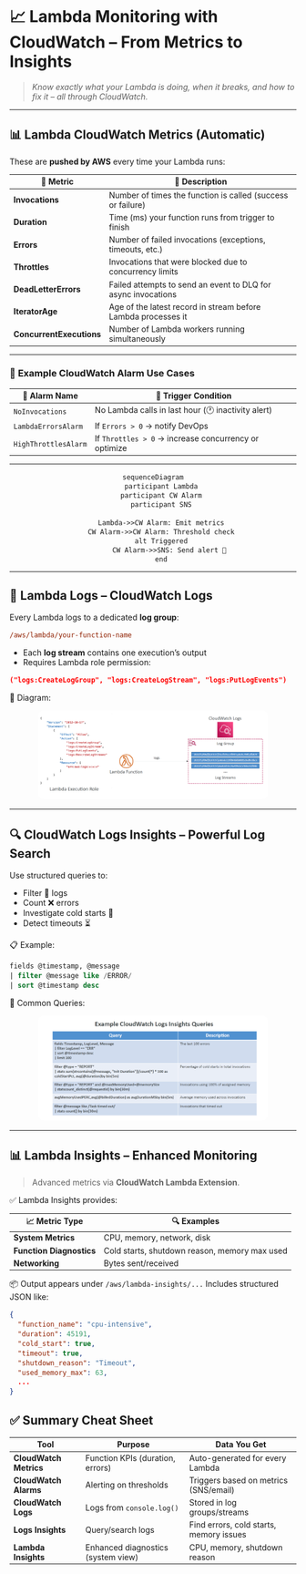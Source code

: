 # 📈 **Lambda Monitoring with CloudWatch – From Metrics to Insights**

> _Know exactly what your Lambda is doing, when it breaks, and how to fix it – all through CloudWatch._

---

## 📊 **Lambda CloudWatch Metrics (Automatic)**

These are **pushed by AWS** every time your Lambda runs:

| 📌 Metric                | 📘 Description                                                |
| ------------------------ | ------------------------------------------------------------- |
| **Invocations**          | Number of times the function is called (success or failure)   |
| **Duration**             | Time (ms) your function runs from trigger to finish           |
| **Errors**               | Number of failed invocations (exceptions, timeouts, etc.)     |
| **Throttles**            | Invocations that were blocked due to concurrency limits       |
| **DeadLetterErrors**     | Failed attempts to send an event to DLQ for async invocations |
| **IteratorAge**          | Age of the latest record in stream before Lambda processes it |
| **ConcurrentExecutions** | Number of Lambda workers running simultaneously               |

---

### 🧠 **Example CloudWatch Alarm Use Cases**

| 🔔 Alarm Name        | 📌 Trigger Condition                                  |
| -------------------- | ----------------------------------------------------- |
| `NoInvocations`      | No Lambda calls in last hour (🕐 inactivity alert)    |
| `LambdaErrorsAlarm`  | If `Errors > 0` → notify DevOps                       |
| `HighThrottlesAlarm` | If `Throttles > 0` → increase concurrency or optimize |

---

<div align="center">

```mermaid
sequenceDiagram
    participant Lambda
    participant CW Alarm
    participant SNS

    Lambda->>CW Alarm: Emit metrics
    CW Alarm->>CW Alarm: Threshold check
    alt Triggered
        CW Alarm->>SNS: Send alert 🔔
    end
```

</div>

---

## 📄 **Lambda Logs – CloudWatch Logs**

Every Lambda logs to a dedicated **log group**:

```ini
/aws/lambda/your-function-name
```

- Each **log stream** contains one execution’s output
- Requires Lambda role permission:

```json
("logs:CreateLogGroup", "logs:CreateLogStream", "logs:PutLogEvents")
```

📸 Diagram:

<div style="text-align: center;">
    <img src="images/lambda-to-cw-logs.png" alt="Lambda to CloudWatch Logs" style="border-radius: 10px; width: 80%;">
</div>

---

## 🔍 **CloudWatch Logs Insights – Powerful Log Search**

Use structured queries to:

- Filter 🔎 logs
- Count ❌ errors
- Investigate cold starts 🥶
- Detect timeouts ⏳

📋 Example:

```sql
fields @timestamp, @message
| filter @message like /ERROR/
| sort @timestamp desc
```

🧠 Common Queries:

<div style="text-align: center;">
    <img src="images/cw-logs-insights-common-queries.png" alt="CloudWatch Logs Insights Common Queries" style="border-radius: 10px; width: 80%;">
</div>

---

## 📊 **Lambda Insights – Enhanced Monitoring**

> Advanced metrics via **CloudWatch Lambda Extension**.

✅ Lambda Insights provides:

| 📈 Metric Type           | 🔍 Examples                                   |
| ------------------------ | --------------------------------------------- |
| **System Metrics**       | CPU, memory, network, disk                    |
| **Function Diagnostics** | Cold starts, shutdown reason, memory max used |
| **Networking**           | Bytes sent/received                           |

📦 Output appears under `/aws/lambda-insights/...`
Includes structured JSON like:

```json
{
  "function_name": "cpu-intensive",
  "duration": 45191,
  "cold_start": true,
  "timeout": true,
  "shutdown_reason": "Timeout",
  "used_memory_max": 63,
  ...
}
```

## ✅ Summary Cheat Sheet

| Tool                   | Purpose                            | Data You Get                            |
| ---------------------- | ---------------------------------- | --------------------------------------- |
| **CloudWatch Metrics** | Function KPIs (duration, errors)   | Auto-generated for every Lambda         |
| **CloudWatch Alarms**  | Alerting on thresholds             | Triggers based on metrics (SNS/email)   |
| **CloudWatch Logs**    | Logs from `console.log()`          | Stored in log groups/streams            |
| **Logs Insights**      | Query/search logs                  | Find errors, cold starts, memory issues |
| **Lambda Insights**    | Enhanced diagnostics (system view) | CPU, memory, shutdown reason            |
